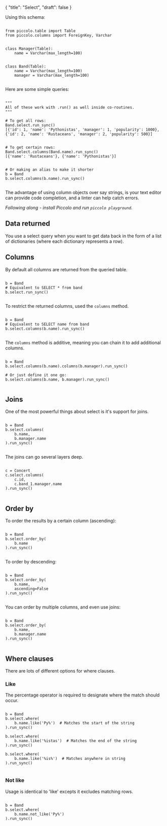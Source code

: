 {
    "title": "Select",
    "draft": false
}

<!-- start -->

Using this schema:

<pre><code class="language-python">
from piccolo.table import Table
from piccolo.columns import ForeignKey, Varchar


class Manager(Table):
    name = Varchar(max_length=100)


class Band(Table):
    name = Varchar(max_length=100)
    manager = Varchar(max_length=100)

</code></pre>

Here are some simple queries:

<pre><code class="language-python">
"""
All of these work with .run() as well inside co-routines.
"""

# To get all rows:
Band.select.run_sync()
[{'id': 1, 'name': 'Pythonistas', 'manager': 1, 'popularity': 1000},
{'id': 2, 'name': 'Rustaceans', 'manager': 2, 'popularity': 500}]


# To get certain rows:
Band.select.columns(Band.name).run_sync()
[{'name': 'Rustaceans'}, {'name': 'Pythonistas'}]


# Or making an alias to make it shorter
b = Band
b.select.columns(b.name).run_sync()

</code></pre>

The advantage of using column objects over say strings, is your text editor can provide code completion, and a linter can help catch errors.

<em>Following along - install Piccolo and run `piccolo playground`.</em>

## Data returned

You use a select query when you want to get data back in the form of a list of dictionaries (where each dictionary represents a row).

## Columns

By default all columns are returned from the queried table.

<pre><code class="language-python">
b = Band
# Equivalent to SELECT * from band
b.select.run_sync()

</code></pre>

To restrict the returned columns, used the `columns` method.

<pre><code class="language-python">
b = Band
# Equivalent to SELECT name from band
b.select.columns(b.name).run_sync()

</code></pre>

The `columns` method is additive, meaning you can chain it to add additional columns.

<pre><code class="language-python">
b = Band
b.select.columns(b.name).columns(b.manager).run_sync()

# Or just define it one go:
b.select.columns(b.name, b.manager).run_sync()

</code></pre>

## Joins

One of the most powerful things about select is it's support for joins.

<pre><code class="language-python">
b = Band
b.select.columns(
    b.name,
    b.manager.name
).run_sync()

</code></pre>

The joins can go several layers deep.

<pre><code class="language-python">
c = Concert
c.select.columns(
    c.id,
    c.band_1.manager.name
).run_sync()

</code></pre>

## Order by

To order the results by a certain column (ascending):

<pre><code class="language-python">
b = Band
b.select.order_by(
    b.name
).run_sync()

</code></pre>

To order by descending:

<pre><code class="language-python">
b = Band
b.select.order_by(
    b.name,
    ascending=False
).run_sync()

</code></pre>

You can order by multiple columns, and even use joins:

<pre><code class="language-python">
b = Band
b.select.order_by(
    b.name,
    b.manager.name
).run_sync()

</code></pre>

## Where clauses

There are lots of different options for where clauses.

### Like

The percentage operator is required to designate where the match should occur.

<pre><code class="language-python">
b = Band
b.select.where(
    b.name.like('Py%')  # Matches the start of the string
).run_sync()

b.select.where(
    b.name.like('%istas')  # Matches the end of the string
).run_sync()

b.select.where(
    b.name.like('%is%')  # Matches anywhere in string
).run_sync()

</code></pre>

### Not like

Usage is identical to 'like' excepts it excludes matching rows.

<pre><code class="language-python">
b = Band
b.select.where(
    b.name.not_like('Py%')
).run_sync()

</code></pre>
